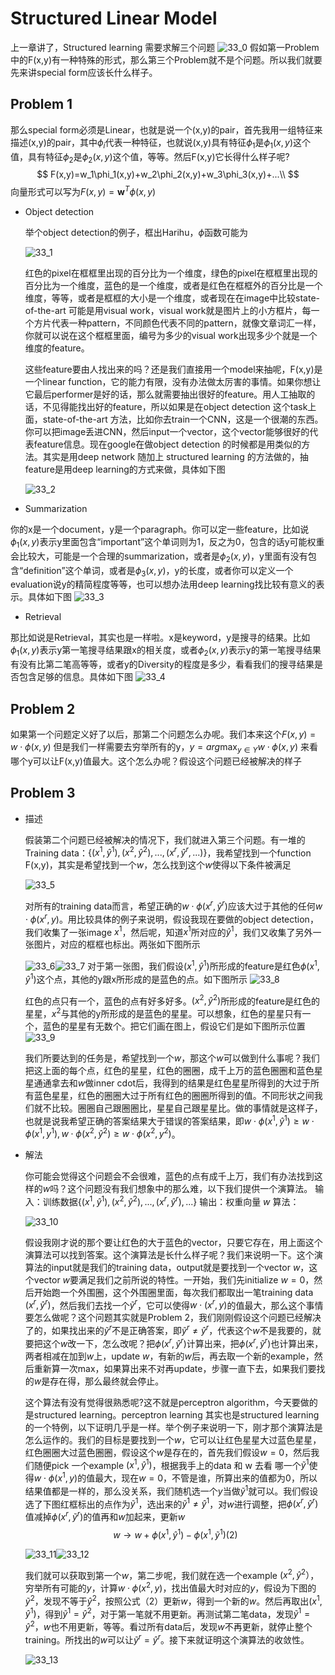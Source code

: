 # Structured Linear Model
上一章讲了，Structured learning 需要求解三个问题
![33_0](./res/chapter33_0.png)
假如第一Problem中的F(x,y)有一种特殊的形式，那么第三个Problem就不是个问题。所以我们就要先来讲special form应该长什么样子。

## Problem 1
那么special form必须是Linear，也就是说一个(x,y)的pair，首先我用一组特征来描述(x,y)的pair，其中$\phi_{i}$代表一种特征，也就说(x,y)具有特征$\phi_1$是$\phi_1(x,y)$这个值，具有特征$\phi_2$是$\phi_2(x,y)$这个值，等等。然后F(x,y)它长得什么样子呢?
$$
F(x,y)=w_1\phi_1(x,y)+w_2\phi_2(x,y)+w_3\phi_3(x,y)+...\\
$$
向量形式可以写为$F(x,y)=\mathbf{w}^T\phi(x,y)$

- Object detection

	举个object detection的例子，框出Harihu，$\phi$函数可能为

	![33_1](./res/chapter33_1.png)

	红色的pixel在框框里出现的百分比为一个维度，绿色的pixel在框框里出现的百分比为一个维度，蓝色的是一个维度，或者是红色在框框外的百分比是一个维度，等等，或者是框框的大小是一个维度，或者现在在image中比较state-of-the-art 可能是用visual work，visual work就是图片上的小方框片，每一个方片代表一种pattern，不同颜色代表不同的pattern，就像文章词汇一样，你就可以说在这个框框里面，编号为多少的visual work出现多少个就是一个维度的feature。

	这些feature要由人找出来的吗？还是我们直接用一个model来抽呢，F(x,y)是一个linear function，它的能力有限，没有办法做太厉害的事情。如果你想让它最后performer是好的话，那么就需要抽出很好的feature。用人工抽取的话，不见得能找出好的feature，所以如果是在object detection 这个task上面，state-of-the-art 方法，比如你去train一个CNN，这是一个很潮的东西。你可以把image丢进CNN，然后input一个vector，这个vector能够很好的代表feature信息。现在google在做object detection 的时候都是用类似的方法。其实是用deep network 随加上 structured learning 的方法做的，抽feature是用deep learning的方式来做，具体如下图

	![33_2](./res/chapter33_2.png)

- Summarization

你的x是一个document，y是一个paragraph。你可以定一些feature，比如说$\phi_1(x,y)​$表示y里面包含“important”这个单词则为1，反之为0，包含的话y可能权重会比较大，可能是一个合理的summarization，或者是$\phi_2(x,y)​$，y里面有没有包含“definition”这个单词，或者是$\phi_3(x,y)​$，y的长度，或者你可以定义一个evaluation说y的精简程度等等，也可以想办法用deep learning找比较有意义的表示。具体如下图
	![33_3](./res/chapter33_3.png)

- Retrieval

那比如说是Retrieval，其实也是一样啦。x是keyword，y是搜寻的结果。比如$\phi_1(x,y)​$表示y第一笔搜寻结果跟x的相关度，或者$\phi_2(x,y)​$表示y的第一笔搜寻结果有没有比第二笔高等等，或者y的Diversity的程度是多少，看看我们的搜寻结果是否包含足够的信息。具体如下图
	![33_4](./res/chapter33_4.png)

## Problem 2

如果第一个问题定义好了以后，那第二个问题怎么办呢。我们本来这个$F(x,y)=w \cdot \phi(x,y)$ 但是我们一样需要去穷举所有的y，$y = arg \max _{y \in Y}w \cdot \phi(x,y)$ 来看哪个y可以让F(x,y)值最大。这个怎么办呢？假设这个问题已经被解决的样子

## Problem 3

- 描述

	假装第二个问题已经被解决的情况下，我们就进入第三个问题。有一堆的Training data：$\{(x^1,\hat{y}^1),(x^2,\hat{y}^2),...,(x^r,\hat{y}^r,...)\}$，我希望找到一个function F(x,y)，其实是希望找到一个$w$，怎么找到这个$w$使得以下条件被满足

	![33_5](./res/chapter33_5.png)

	对所有的training data而言，希望正确的$w\cdot \phi(x^r,\hat{y}^r)$应该大过于其他的任何$w\cdot \phi(x^r,y)$。用比较具体的例子来说明，假设我现在要做的object detection，我们收集了一张image $x^1$，然后呢，知道$x^1$所对应的$\hat{y}^1$，我们又收集了另外一张图片，对应的框框也标出。两张如下图所示

	![33_6](./res/chapter33_6.png)![33_7](./res/chapter33_7.png)
	对于第一张图，我们假设$(x^1,\hat{y}^1)$所形成的feature是红色$\phi(x^1,\hat{y}^1)$这个点，其他的y跟x所形成的是蓝色的点。如下图所示
	![33_8](./res/chapter33_8.png)

	红色的点只有一个，蓝色的点有好多好多。$(x^2,\hat{y}^2)$所形成的feature是红色的星星，$x^2$与其他的y所形成的是蓝色的星星。可以想象，红色的星星只有一个，蓝色的星星有无数个。把它们画在图上，假设它们是如下图所示位置
	![33_9](./res/chapter33_9.png)

	我们所要达到的任务是，希望找到一个$w$，那这个$w$可以做到什么事呢？我们把这上面的每个点，红色的星星，红色的圈圈，成千上万的蓝色圈圈和蓝色星星通通拿去和$w$做inner cdot后，我得到的结果是红色星星所得到的大过于所有蓝色星星，红色的圈圈大过于所有红色的圈圈所得到的值。不同形状之间我们就不比较。圈圈自己跟圈圈比，星星自己跟星星比。做的事情就是这样子，也就是说我希望正确的答案结果大于错误的答案结果，即$w \cdot \phi(x^1,\hat{y}^1) \geq w \cdot \phi(x^1,y^1),w \cdot \phi(x^2,\hat{y}^2) \geq w \cdot \phi(x^2,y^2)$。
- 解法

	你可能会觉得这个问题会不会很难，蓝色的点有成千上万，我们有办法找到这样的$w$吗？这个问题没有我们想象中的那么难，以下我们提供一个演算法。
	输入：训练数据$\{(x^1,\hat{y}^1),(x^2,\hat{y}^2),...,(x^r,\hat{y}^r),...\}$
	输出：权重向量 $w$
	算法：

	![33_10](./res/chapter33_10.png)

	假设我刚才说的那个要让红色的大于蓝色的vector，只要它存在，用上面这个演算法可以找到答案。这个演算法是长什么样子呢？我们来说明一下。这个演算法的input就是我们的training data，output就是要找到一个vector $w$，这个vector $w$要满足我们之前所说的特性。一开始，我们先initialize $w=0$，然后开始跑一个外围圈，这个外围圈里面，每次我们都取出一笔training data  $(x^r,\hat{y}^r)$，然后我们去找一个$\tilde{y}^r$，它可以使得$w \cdot (x^r,y)$的值最大，那么这个事情要怎么做呢？这个问题其实就是Problem 2，我们刚刚假设这个问题已经解决了的，如果找出来的$\tilde{y}^r$不是正确答案，即$\tilde{y}^r \neq \hat{y}^r$，代表这个$w$不是我要的，就要把这个$w$改一下，怎么改呢？把$\phi(x^r,\hat{y}^r)$计算出来，把$\phi(x^r,\tilde{y}^r)$也计算出来，两者相减在加到$w$上，update $w$，有新的$w$后，再去取一个新的example，然后重新算一次max，如果算出来不对再update，步骤一直下去，如果我们要找的$w$是存在得，那么最终就会停止。

	这个算法有没有觉得很熟悉呢?这不就是perceptron algorithm，今天要做的是structured learning。perceptron learning 其实也是structured learning 的一个特例，以下证明几乎是一样。举个例子来说明一下，刚才那个演算法是怎么运作的。我们的目标是要找到一个$w$，它可以让红色星星大过蓝色星星，红色圈圈大过蓝色圈圈，假设这个$w$是存在的，首先我们假设$w=0$，然后我们随便pick 一个example $(x^1,\hat{y}^1)$，根据我手上的data 和 w 去看 哪一个$\tilde{y}^1$使得$w \cdot \phi(x^1,y)$的值最大，现在$w=0$，不管是谁，所算出来的值都为0，所以结果值都是一样的，那么没关系，我们随机选一个$y$当做$\tilde{y}^1$就可以。我们假设选了下图红框标出的点作为$\tilde{y}^1$，选出来的$\tilde{y}^1 \neq \hat{y}^1$，对$w$进行调整，把$\phi(x^r,\hat{y}^r)$值减掉$\phi(x^r,\tilde{y}^r)$的值再和$w$加起来，更新$w$
	$$
	w \rightarrow w + \phi(x^1,\hat{y}^1) -\phi(x^1,\tilde{y}^1)     (2)
	$$

	![33_11](./res/chapter33_11.png)![33_12](./res/chapter33_12.png)

	我们就可以获取到第一个$w$，第二步呢，我们就在选一个example  $(x^2,\hat{y}^2）$，穷举所有可能的$y$，计算$w \cdot \phi(x^2,y)$，找出值最大时对应的$y$，假设为下图的$\tilde{y}^2$，发现不等于$\hat{y}^2$，按照公式（2）更新$w$，得到一个新的$w$。然后再取出$(x^1,\hat{y}^1)$，得到$\tilde{y}^1=\hat{y}^2$，对于第一笔就不用更新。再测试第二笔data，发现$\tilde{y}^1 = \hat{y}^2$，$w$也不用更新，等等。看过所有data后，发现$w$不再更新，就停止整个training。所找出的$w$可以让$\tilde{y}^r = \hat{y}^r$。接下来就证明这个演算法的收敛性。

	![33_13](./res/chapter33_13.png)
